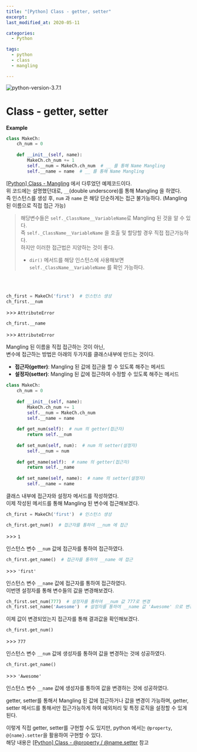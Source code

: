 ```yaml
---
title: "[Python] Class - getter, setter"
excerpt: 
last_modified_at: 2020-05-11

categories:
  - Python

tags:
  - python
  - class
  - mangling

---
```


![python-version-3.7.1](https://img.shields.io/badge/python-v3.7.1-blue.svg)

# Class - getter, setter

**Example**  

```python
class MakeCh:
    ch_num = 0
    
    def __init__(self, name):
        MakeCh.ch_num += 1
        self.__num = MakeCh.ch_num  # __ 를 통해 Name Mangling
        self.__name = name  # __ 를 통해 Name Mangling
```

[[Python] Class - Mangling](https://devbruce.github.io/python/py-30-class_mangling/) 에서 다루었던 예제코드이다.  
위 코드에는 설명했던대로, `__`(double underscore)를 통해 Mangling 을 하였다.  
즉 인스턴스를 생성 후, `num` 과 `name` 은 해당 단순하게는 접근 불가능하다. (Mangling 된 이름으로 직접 접근 가능)  

> 해당변수들은 `self._ClassName__VariableName`로 Mangling 된 것을 알 수 있다.  
> 즉 `self._ClassName__VariableName` 을 호출 및 할당할 경우 직접 접근가능하다.  
> 하지만 이러한 접근법은 지양하는 것이 좋다.  
>
> - `dir()` 메서드를 해당 인스턴스에 사용해보면 `self._ClassName__VariableName` 를 확인 가능하다.

<br><br>

```python
ch_first = MakeCh('first')  # 인스턴스 생성
ch_first.__num
```
\>\>\> `AttributeError`

```python
ch_first.__name
```
\>\>\> `AttributeError`  

Mangling 된 이름을 직접 접근하는 것이 아닌,  
변수에 접근하는 방법은 아래의 두가지를 클래스내부에 만드는 것이다.  

- **접근자(getter)**: Mangling 된 값에 접근을 할 수 있도록 해주는 메서드  
- **설정자(setter)**: Mangling 된 값에 접근하여 수정할 수 있도록 해주는 메서드  

```python
class MakeCh:
    ch_num = 0
    
    def __init__(self, name):
        MakeCh.ch_num += 1
        self.__num = MakeCh.ch_num
        self.__name = name
        
    def get_num(self):  # num 의 getter(접근자)
        return self.__num
        
    def set_num(self, num):  # num 의 setter(설정자)
        self.__num = num
        
    def get_name(self):  # name 의 getter(접근자)
        return self.__name
        
    def set_name(self, name):  # name 의 setter(설정자)
        self.__name = name
```

클래스 내부에 접근자와 설정자 메서드를 작성하였다.  
이제 작성된 메서드를 통해 Mangling 된 변수에 접근해보겠다.  

```python
ch_first = MakeCh('first')  # 인스턴스 생성
```

```python
ch_first.get_num()  # 접근자를 통하여 __num 에 접근
```
\>\>\> `1`

인스턴스 변수 `__num` 값에 접근자를 통하여 접근하였다.

```python
ch_first.get_name()  # 접근자를 통하여 __name 에 접근
```
\>\>\> `'first'`  

인스턴스 변수 `__name` 값에 접근자를 통하여 접근하였다.  
이번엔 설정자를 통해 변수들의 값을 변경해보겠다.  

```python
ch_first.set_num(777)  # 설정자를 통하여 __num 값 777로 변경
ch_first.set_name('Awesome')  # 설정자를 통하여 __name 값 'Awesome' 으로 변경
```

이제 값이 변경되었는지 접근자를 통해 결과값을 확인해보겠다.

```python
ch_first.get_num()
```
\>\>\> `777`  

인스턴스 변수 `__num` 값에 생성자를 통하여 값을 변경하는 것에 성공하였다.

```python
ch_first.get_name()
```
\>\>\> `'Awesome'`  

인스턴스 변수 `__name` 값에 생성자를 통하여 값을 변경하는 것에 성공하였다.

getter, setter를 통해서 Mangling 된 값에 접근하거나 값을 변경이 가능하며,
getter, setter 메서드를 통해서만 접근가능하게 하여 예외처리 및 특정 로직을 설정할 수 있게된다.  

이렇게 직접 getter, setter를 구현할 수도 있지만, python 에서는 `@property`, `@{name}.setter`을 활용하여 구현할 수 있다.  
해당 내용은 [\[Python\] Class - @property / @name.setter](https://devbruce.github.io/python/py-32-class_@property,@name.setter/) 참고
